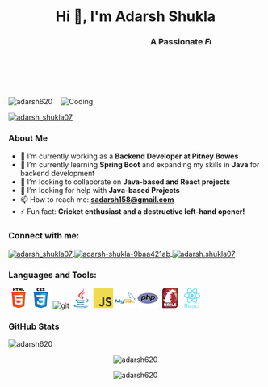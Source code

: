 <h1 align="center">Hi 👋, I'm Adarsh Shukla</h1>
<h3 align="center">
  <marquee width="60%" direction="left" height="100px">A Passionate <i>Full Stack Developer</i> from India</marquee>
</h3>

<!-- Right-side image -->
<img align="right" alt="Coding" width="400" src="https://i.pinimg.com/originals/e8/f4/53/e8f453469a3ec97ecd354df465d73913.gif"> 

<!-- Profile views badge -->
<p align="left">
  <img src="https://komarev.com/ghpvc/?username=adarsh620&label=Profile%20views&color=0e75b6&style=flat" alt="adarsh620" />
</p>

<!-- Twitter follow badge -->
<p align="left">
  <a href="https://twitter.com/adarsh_shukla07" target="_blank">
    <img src="https://img.shields.io/twitter/follow/adarsh_shukla07?logo=twitter&style=for-the-badge" alt="adarsh_shukla07" />
  </a>
</p>

<!-- About Me section -->
### About Me
- 🔭 I’m currently working as a **Backend Developer at Pitney Bowes**  
- 🌱 I’m currently learning **Spring Boot** and expanding my skills in **Java** for backend development  
- 👯 I’m looking to collaborate on **Java-based and React projects**
- 🤝 I’m looking for help with **Java-based Projects**  
- 📫 How to reach me: **sadarsh158@gmail.com**  
- ⚡ Fun fact: **Cricket enthusiast and a destructive left-hand opener!**

<!-- Connect with Me section -->
### Connect with me:
<p align="left">
  <a href="https://twitter.com/adarsh_shukla07" target="_blank">
    <img align="center" src="https://raw.githubusercontent.com/rahuldkjain/github-profile-readme-generator/master/src/images/icons/Social/twitter.svg" alt="adarsh_shukla07" height="30" width="40" />
  </a>
  <a href="https://linkedin.com/in/adarsh-shukla-9baa421ab" target="_blank">
    <img align="center" src="https://raw.githubusercontent.com/rahuldkjain/github-profile-readme-generator/master/src/images/icons/Social/linked-in-alt.svg" alt="adarsh-shukla-9baa421ab" height="30" width="40" />
  </a>
  <a href="https://instagram.com/adarsh.shukla07" target="_blank">
    <img align="center" src="https://raw.githubusercontent.com/rahuldkjain/github-profile-readme-generator/master/src/images/icons/Social/instagram.svg" alt="adarsh.shukla07" height="30" width="40" />
  </a>
</p>

<!-- Languages and Tools section -->
### Languages and Tools:
<p align="left">
  <a href="https://www.w3.org/html/" target="_blank" rel="noreferrer">
    <img src="https://raw.githubusercontent.com/devicons/devicon/master/icons/html5/html5-original-wordmark.svg" alt="html5" width="40" height="40"/>
  </a>
  <a href="https://www.w3schools.com/css/" target="_blank" rel="noreferrer">
    <img src="https://raw.githubusercontent.com/devicons/devicon/master/icons/css3/css3-original-wordmark.svg" alt="css3" width="40" height="40"/>
  </a>
  <a href="https://git-scm.com/" target="_blank" rel="noreferrer">
    <img src="https://www.vectorlogo.zone/logos/git-scm/git-scm-icon.svg" alt="git" width="40" height="40"/>
  </a>
  <a href="https://www.java.com" target="_blank" rel="noreferrer">
    <img src="https://raw.githubusercontent.com/devicons/devicon/master/icons/java/java-original.svg" alt="java" width="40" height="40"/>
  </a>
  <a href="https://developer.mozilla.org/en-US/docs/Web/JavaScript" target="_blank" rel="noreferrer">
    <img src="https://raw.githubusercontent.com/devicons/devicon/master/icons/javascript/javascript-original.svg" alt="javascript" width="40" height="40"/>
  </a>
  <a href="https://www.mysql.com/" target="_blank" rel="noreferrer">
    <img src="https://raw.githubusercontent.com/devicons/devicon/master/icons/mysql/mysql-original-wordmark.svg" alt="mysql" width="40" height="40"/>
  </a>
  <a href="https://www.php.net" target="_blank" rel="noreferrer">
    <img src="https://raw.githubusercontent.com/devicons/devicon/master/icons/php/php-original.svg" alt="php" width="40" height="40"/>
  </a>
  <a href="https://rubyonrails.org/" target="_blank" rel="noreferrer">
    <img src="https://raw.githubusercontent.com/devicons/devicon/master/icons/rails/rails-original-wordmark.svg" alt="rails" width="40" height="40"/>
  </a>
  <a href="https://reactjs.org/" target="_blank" rel="noreferrer">
    <img src="https://raw.githubusercontent.com/devicons/devicon/master/icons/react/react-original-wordmark.svg" alt="react" width="40" height="40"/>
  </a>
</p>

<!-- GitHub stats -->
### GitHub Stats
<p align="left">
  <img src="https://github-readme-stats.vercel.app/api/top-langs?username=adarsh620&show_icons=true&locale=en&layout=compact" alt="adarsh620" />
</p>

<p align="center">
  <img src="https://github-readme-stats.vercel.app/api?username=adarsh620&show_icons=true&locale=en" alt="adarsh620" />
</p>

<p align="center">
  <img src="https://github-readme-streak-stats.herokuapp.com/?user=adarsh620&" alt="adarsh620" />
</p>

